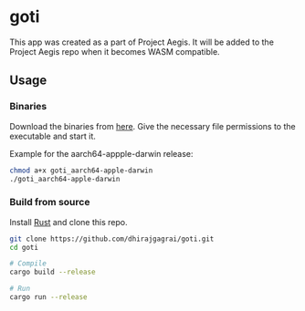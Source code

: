 # goti

This app was created as a part of Project Aegis. It will be added to the Project Aegis repo when it becomes WASM compatible.

## Usage

### Binaries

Download the binaries from [here](https://github.com/dhirajgagrai/goti/releases).
Give the necessary file permissions to the executable and start it.

Example for the aarch64-appple-darwin release:
```bash
chmod a+x goti_aarch64-apple-darwin
./goti_aarch64-apple-darwin
```

### Build from source

Install [Rust](https://www.rust-lang.org/tools/install) and clone this repo.
```bash
git clone https://github.com/dhirajgagrai/goti.git
cd goti

# Compile
cargo build --release

# Run
cargo run --release
```
